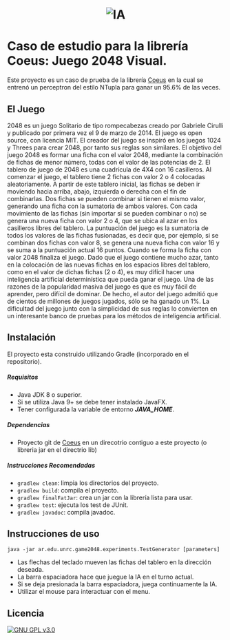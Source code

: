 <h1 align="center">
	<img src="https://i.imgur.com/rqOh0KW.png" alt="IA">
</h1>

# Caso de estudio para la librería Coeus: Juego 2048 Visual.
Este proyecto es un caso de prueba de la librería [Coeus](https://github.com/TesisLuciaFrancoRenzo/coeus) 
en la cual se entrenó un perceptron del estilo NTupla para ganar un 95.6% de las veces.

## El Juego
2048 es un juego Solitario de tipo rompecabezas creado por Gabriele Cirulli y 
publicado por primera vez el 9 de marzo de 2014. El juego es open source, con 
licencia MIT. 
El creador del juego se inspiró en los juegos 1024 y Threes para crear 2048, 
por tanto sus reglas son similares.
El objetivo del juego 2048 es formar una ficha con el valor 2048, mediante la 
combinación de fichas de menor número, todas con el valor de las potencias de 2.
El tablero de juego de 2048 es una cuadrícula de 4X4 con 16 casilleros. Al comenzar 
el juego, el tablero tiene 2 fichas con valor 2 o 4  colocadas aleatoriamente. 
A partir de este tablero inicial, las fichas se deben ir moviendo hacia arriba, 
abajo, izquierda o derecha con el fin de combinarlas. Dos fichas se pueden combinar 
si tienen el mismo valor, generando una ficha con la sumatoria de ambos valores. 
Con cada movimiento de las fichas (sin importar si se pueden combinar o no) se genera 
una nueva ficha con valor 2 o 4, que se ubica al azar en los casilleros libres del 
tablero.
La puntuación del juego es la sumatoria de todos los valores de las fichas fusionadas, 
es decir que, por ejemplo, si se combinan dos fichas con valor 8, se genera una nueva
ficha con valor 16 y se suma a la puntuación actual 16 puntos. Cuando se forma la 
ficha con valor 2048 finaliza el juego.
Dado que el juego contiene mucho azar, tanto en la colocación de las nuevas fichas en 
los espacios libres del tablero, como en el valor de dichas fichas (2 o 4), 
es muy difícil hacer una inteligencia artificial determinística que pueda ganar el juego.
Una de las razones de la popularidad masiva del juego es que es muy fácil de aprender, 
pero difícil de dominar. De hecho, el autor del juego admitió que de cientos de 
millones de juegos jugados, sólo se ha ganado un 1%. La dificultad del juego junto 
con la simplicidad de sus reglas lo convierten en un interesante banco de pruebas 
para los métodos de inteligencia artificial.

## Instalación
El proyecto esta construido utilizando Gradle (incorporado en el 
repositorio). 

##### Requisitos
- Java JDK 8 o superior.
- Si se utiliza Java 9+ se debe tener instalado JavaFX.
- Tener configurada la variable de entorno ***JAVA_HOME***. 

##### Dependencias
- Proyecto git de [Coeus](https://github.com/TesisLuciaFrancoRenzo/coeus) en un direcotrio contiguo a este proyecto 
(o libreria jar en el directrio lib)

##### Instrucciones Recomendadas
- `gradlew clean`: limpia los directorios del proyecto.   
- `gradlew build`: compila el proyecto.
- `gradlew finalFatJar`: crea un jar con la librería lista para 
usar.  
- `gradlew test`:  ejecuta los test de JUnit.
- `gradlew javadoc`:  compila javadoc.

## Instrucciones de uso
`java -jar ar.edu.unrc.game2048.experiments.TestGenerator [parameters]`

- Las flechas del teclado mueven las fichas del tablero en la dirección deseada.
- La barra espaciadora hace que juegue la IA en el turno actual.
- Si se deja presionada la barra espaciadora, juega continuamente la IA.
- Utilizar el mouse para interactuar con el menu.

## Licencia
[![GNU GPL v3.0](http://www.gnu.org/graphics/gplv3-127x51.png)](http://www.gnu.org/licenses/gpl.html)
